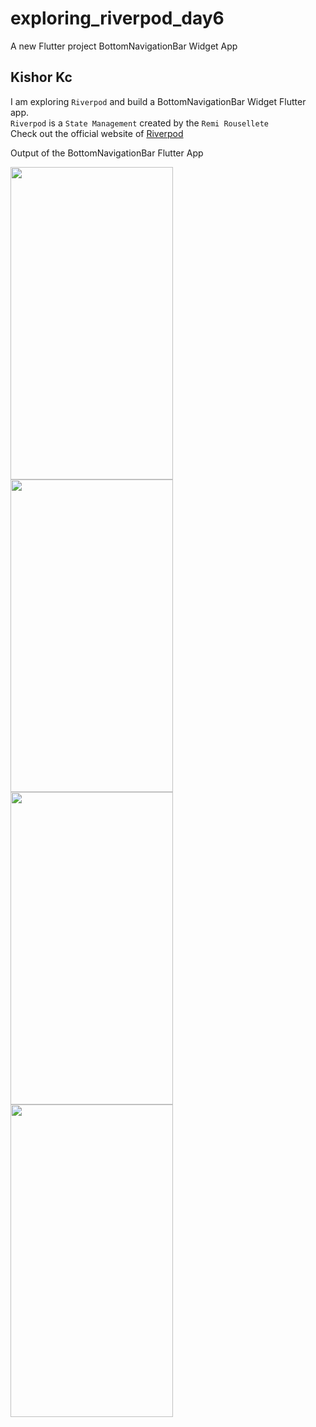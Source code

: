 # exploring_riverpod_day6

A new Flutter project BottomNavigationBar Widget App 

## Kishor Kc

I am exploring ```Riverpod``` and build a BottomNavigationBar Widget Flutter app.<br>
```Riverpod``` is a ```State Management``` created by the ```Remi Rousellete```<br>
Check out the official website of [Riverpod](https://riverpod.dev/)

Output of the BottomNavigationBar Flutter App<br>
<p>
<img src="https://user-images.githubusercontent.com/73419211/120848291-58c3f100-c594-11eb-8550-696f972c0ca9.jpg" height="500" width="260">
<img src="https://user-images.githubusercontent.com/73419211/120848314-611c2c00-c594-11eb-8c0b-3d27a1262b90.jpg" height="500" width="260">
<img src="https://user-images.githubusercontent.com/73419211/120848338-69746700-c594-11eb-8aa9-3c087f5d41dc.jpg" height="500" width="260">
<img src="https://user-images.githubusercontent.com/73419211/120848321-65484980-c594-11eb-9b52-bbf6f6b04190.jpg" height="500" width="260">
</p>
